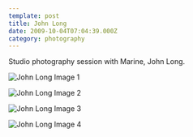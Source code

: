 ```yaml
---
template: post
title: John Long
date: 2009-10-04T07:04:39.000Z
category: photography
---
```

Studio photography session with Marine, John Long.

![John Long Image 1](https://cdn.fay.io/images/2009/john-long-photography-01.jpg)

![John Long Image 2](https://cdn.fay.io/images/2009/john-long-photography-02.jpg)

![John Long Image 3](https://cdn.fay.io/images/2009/john-long-photography-03.jpg)

![John Long Image 4](https://cdn.fay.io/images/2009/john-long-photography-04.jpg)
